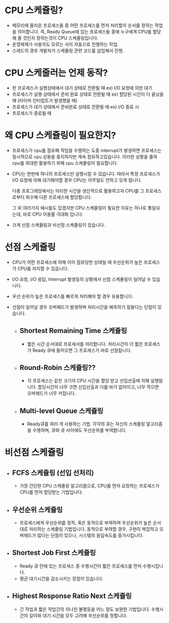 # **CPU 스케쥴링**?

- 메모리에 올라온 프로세스들 중 어떤 프로세스를 먼저 처리할지 순서를 정하는 작업을 의미합니다. 즉, Ready Queue에 있는 프로세스들 중에 누구에게 CPU를 할당해 줄 것인지 정하는것이 CPU 스케쥴링입니다.
- 운영체제가 사용자도 모르는 사이 자동으로 진행하는 작업.
- 스레드의 경우 개발자가 스케쥴링 관련 코드를 삽입해서 진행.

# **CPU 스케줄러는 언제 동작?**

- 한 프로세스가 실행상태에서 대기 상태로 전환될 때
  ex) I/O 요청에 의한 대기
- 프로세스가 실행 상태에서 준비 완료 상태로 전환될 때
  ex) 할당된 시간이 다 끝났을 때 (타이머 인터럽트가 발생했을 때)
- 프로세스가 대기 상태에서 준비완료 상태로 전환될 때
  ex) I/O 종료 시
- 프로세스가 종료될 때

# **왜 CPU 스케쥴링이 필요한지?**

- 프로세스가 cpu를 점유해 작업을 수행하는 도중 interrupt가 발생하면 프로세스는 일시적으로 cpu 상용을 중지하지만 계속 점유하고있습니다. 이러한 상황을 줄여 cpu를 최대한 활용하기 위해 cpu 스케쥴링이 필요합니다.

- CPU는 한번에 하나의 프로세스만 실행시킬 수 있습니다. 따라서 특정 프로세스가 I/O 요청에 의해 대기해야할 경우 CPU는 아무일도 안하고 있게 됩니다.

  다중 프로그래밍에서는 이러한 시간을 생산적으로 활용하고자 CPU를 그 프로세스로부터 회수해 다른 프로세스에 할당합니다.

  그 외 여러가지 예시들도 있겠지만 CPU 스케줄링이 필요한 이유는 하나로 통일되는데, 바로 CPU 이용률 극대화 입니다.

- 크게 선점 스케쥴링과 비선점 스케쥴링이 있습니다.



# **선점 스케쥴링**

- CPU가 어떤 프로세스에 의해 이미 점유당한 상태일 때 우선순위가 높은 프로세스가 CPU를 차지할 수 있습니다.

- I/O 요청, I/O 응답, Interrupt 발생등의 상황에서 선점 스케쥴링이 일어날 수 있습니다.

- 우선 순위가 높은 프로세스를 빠르게 처리해야 할 경우 유용합니다.

- 선점이 일어날 경우 오버헤드가 발생하며 처리시간을 예측하기 힘들다는 단점이 있습니다.

  - ## Shortest Remaining Time 스케쥴링

    - 짧은 시간 순서대로 프로세서를 처리합니다. 처리시간이 더 짧은 프로세스가 Ready 큐에 들어오면 그 프로세스가 바로 선점됩니다.

  - ## Round-Robin 스케쥴링??

    - 각 프로세스는 같은 크기의 CPU 시간을 할당 받고 선입선출에 의해 실행됩니다. 할당시간이 너무 크면 선입선출과 다를 바가 없어지고, 너무 작으면 오버헤드가 너무 커집니다.

  - ## Multi-level Queue 스케쥴링

    - Ready큐를 여러 개 사용하는 기법. 각각의 큐는 자신의 스케줄링 알고리즘을 수행하며, 큐와 큐 사이에도 우선순위를 부여합니다.



# **비선점 스케쥴링**

- ## FCFS 스케쥴링 (선입 선처리)

  - 가장 간단한 CPU 스케줄링 알고리즘으로, CPU를 먼저 요청하는 프로세스가 CPU를 먼저 할당받는 기법입니다.

- ## 우선순위 스케쥴링

  - 프로세스에게 우선순위를 정적, 혹은 동적으로 부여하여 우선순위가 높은 순서대로 처리하는 스케쥴링 기법입니다. 동적으로 부여할 경우, 구현이 복잡하고 오버헤드가 많다는 단점이 있으나, 시스템의 응답속도를 증가시킵니다.

- ## Shortest Job First 스케쥴링

  - Ready 큐 안에 있는 프로세스 중 수행시간이 짧은 프로세스를 먼저 수행시킵니다.
  - 평균 대기시간을 감소시키는 장점이 있습니다.

- ## Highest Response Ratio Next 스케쥴링

  - 긴 작업과 짧은 작업간의 지나친 불평등을 어느 정도 보완한 기법입니다. 수행시간의 길이와 대기 시간을 모두 고려해 우선순위를 정합니다.




